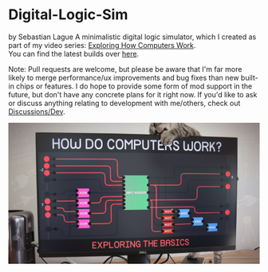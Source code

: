 # Digital-Logic-Sim
by Sebastian Lague
A minimalistic digital logic simulator, which I created as part of my video series: [Exploring How Computers Work](https://www.youtube.com/playlist?list=PLFt_AvWsXl0dPhqVsKt1Ni_46ARyiCGSq).
<br>You can find the latest builds over [here](https://sebastian.itch.io/digital-logic-sim).<br>

Note: Pull requests are welcome, but please be aware that I'm far more likely to merge performance/ux improvements and bug fixes than new built-in chips or features. I do hope to provide some form of mod support in the future, but don't have any concrete plans for it right now. If you'd like to ask or discuss anything relating to development with me/others, check out [Discussions/Dev](https://github.com/SebLague/Digital-Logic-Sim/discussions/categories/dev).

[![IMAGE ALT TEXT HERE](https://raw.githubusercontent.com/SebLague/Images/master/Exploring%20how%20computers%20work.jpg)](http://www.youtube.com/watch?v=QZwneRb-zqA)
